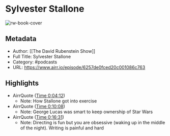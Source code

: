 # Sylvester Stallone

![rw-book-cover](https://www.omnycontent.com/d/playlist/e73c998e-6e60-432f-8610-ae210140c5b1/4d56c12f-2316-44f8-bc9a-ae3c0003206b/b3927dcf-9c18-47af-9b1c-ae3c00032087/image.jpg?t=1644797491&size=Large)

## Metadata
- Author: [[The David Rubenstein Show]]
- Full Title: Sylvester Stallone
- Category: #podcasts
- URL: https://www.airr.io/episode/6257de0fced20c001086c763

## Highlights
- AirrQuote ([Time 0:04:12](https://www.airr.io/quote/6293ddcde6f4a6f5a969effd))
    - Note: How Stallone got into exercise
- AirrQuote ([Time 0:10:08](https://www.airr.io/quote/6293ddcde6f4a6f5a969efef))
    - Note: George Lucas was smart to keep ownership of Star Wars
- AirrQuote ([Time 0:16:31](https://www.airr.io/quote/6293ddcde6f4a6f5a969efed))
    - Note: Directing is fun but you are obsessive (waking up in the middle of the night). Writing is painful and hard
